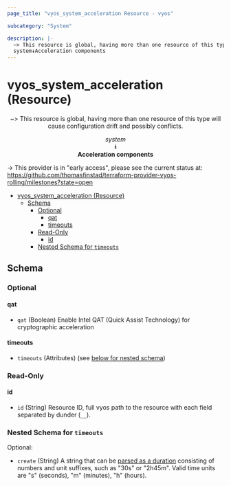 ```yaml
---
page_title: "vyos_system_acceleration Resource - vyos"

subcategory: "System"

description: |-
  ~> This resource is global, having more than one resource of this type will cause configuration drift and possibly conflicts.
  system⯯Acceleration components
---
```


# vyos_system_acceleration (Resource)
<center>

~> This resource is global, having more than one resource of this type will cause configuration drift and possibly conflicts.

*system*  
⯯  
**Acceleration components**


</center>

-> This provider is in "early access", please see the current status at: https://github.com/thomasfinstad/terraform-provider-vyos-rolling/milestones?state=open

<!--TOC-->

- [vyos_system_acceleration (Resource)](#vyos_system_acceleration-resource)
  - [Schema](#schema)
    - [Optional](#optional)
      - [qat](#qat)
      - [timeouts](#timeouts)
    - [Read-Only](#read-only)
      - [id](#id)
    - [Nested Schema for `timeouts`](#nested-schema-for-timeouts)

<!--TOC-->

<!-- schema generated by tfplugindocs -->
## Schema

### Optional

#### qat
- `qat` (Boolean) Enable Intel QAT (Quick Assist Technology) for cryptographic acceleration
#### timeouts
- `timeouts` (Attributes) (see [below for nested schema](#nestedatt--timeouts))

### Read-Only

#### id
- `id` (String) Resource ID, full vyos path to the resource with each field separated by dunder (`__`).

<a id="nestedatt--timeouts"></a>
### Nested Schema for `timeouts`

Optional:

- `create` (String) A string that can be [parsed as a duration](https://pkg.go.dev/time#ParseDuration) consisting of numbers and unit suffixes, such as &#34;30s&#34; or &#34;2h45m&#34;. Valid time units are &#34;s&#34; (seconds), &#34;m&#34; (minutes), &#34;h&#34; (hours).
